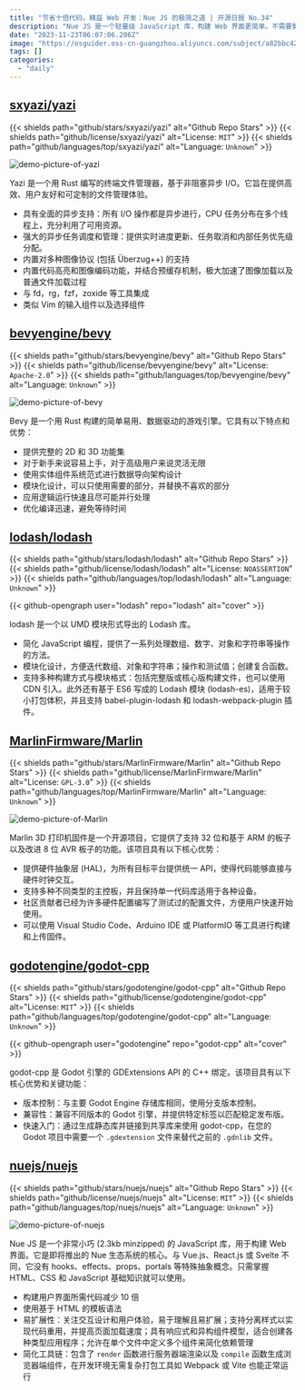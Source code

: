 ```yaml
---
title: "节省十倍代码，精益 Web 开发：Nue JS 的极简之道 | 开源日报 No.34"
description: "Nue JS 是一个轻量级 JavaScript 库，构建 Web 界面更简单。不需要繁琐的概念，只要懂 HTML、CSS 和 JavaScript 即可。它减少了开发工作量，支持响应式设计，提高页面加载速度。最重要的是，不需复杂的打包工具，简化了开发流程。如果您想轻松构建 Web界面，Nue JS 是一个值得考虑的选择。"
date: "2023-11-23T06:07:06.206Z"
image: "https://osguider.oss-cn-guangzhou.aliyuncs.com/subject/a82bbc42d582551154aad3858f42cc4b.png"
tags: []
categories:
  - "daily"
---
```


## [sxyazi/yazi](https://github.com/sxyazi/yazi)

{{< shields path="github/stars/sxyazi/yazi" alt="Github Repo Stars" >}} {{< shields path="github/license/sxyazi/yazi" alt="License: `MIT`" >}} {{< shields path="github/languages/top/sxyazi/yazi" alt="Language: `Unknown`" >}}

![demo-picture-of-yazi](https://picgo-daily.oss-cn-guangzhou.aliyuncs.com/picgo-daily/2023/1a3d97d6c0c031cfb8b14d696cb2bd8f.png)

Yazi 是一个用 Rust 编写的终端文件管理器，基于非阻塞异步 I/O。它旨在提供高效、用户友好和可定制的文件管理体验。

- 具有全面的异步支持：所有 I/O 操作都是异步进行，CPU 任务分布在多个线程上，充分利用了可用资源。
- 强大的异步任务调度和管理：提供实时进度更新、任务取消和内部任务优先级分配。
- 内置对多种图像协议 (包括 Überzug++) 的支持
- 内置代码高亮和图像编码功能，并结合预缓存机制，极大加速了图像加载以及普通文件加载过程
- 与 fd，rg，fzf，zoxide 等工具集成
- 类似 Vim 的输入组件以及选择组件
  
## [bevyengine/bevy](https://github.com/bevyengine/bevy)

{{< shields path="github/stars/bevyengine/bevy" alt="Github Repo Stars" >}} {{< shields path="github/license/bevyengine/bevy" alt="License: `Apache-2.0`" >}} {{< shields path="github/languages/top/bevyengine/bevy" alt="Language: `Unknown`" >}}

![demo-picture-of-bevy](https://picgo-daily.oss-cn-guangzhou.aliyuncs.com/picgo-daily/2023/2f809721d74b004cdcfaeb8a8a03f814.png)

Bevy 是一个用 Rust 构建的简单易用、数据驱动的游戏引擎。它具有以下特点和优势：

- 提供完整的 2D 和 3D 功能集
- 对于新手来说容易上手，对于高级用户来说灵活无限
- 使用实体组件系统范式进行数据导向架构设计
- 模块化设计，可以只使用需要的部分，并替换不喜欢的部分
- 应用逻辑运行快速且尽可能并行处理
- 优化编译迅速，避免等待时间
  
## [lodash/lodash](https://github.com/lodash/lodash)

{{< shields path="github/stars/lodash/lodash" alt="Github Repo Stars" >}} {{< shields path="github/license/lodash/lodash" alt="License: `NOASSERTION`" >}} {{< shields path="github/languages/top/lodash/lodash" alt="Language: `Unknown`" >}}

{{< github-opengraph user="lodash" repo="lodash" alt="cover" >}}

lodash 是一个以 UMD 模块形式导出的 Lodash 库。

- 简化 JavaScript 编程，提供了一系列处理数组、数字、对象和字符串等操作的方法。
- 模块化设计，方便迭代数组、对象和字符串；操作和测试值；创建复合函数。
- 支持多种构建方式与模块格式：包括完整版或核心版构建文件，也可以使用 CDN 引入。此外还有基于 ES6 写成的 Lodash 模块 (lodash-es)，适用于较小打包体积，并且支持 babel-plugin-lodash 和 lodash-webpack-plugin 插件。
  
## [MarlinFirmware/Marlin](https://github.com/MarlinFirmware/Marlin)

{{< shields path="github/stars/MarlinFirmware/Marlin" alt="Github Repo Stars" >}} {{< shields path="github/license/MarlinFirmware/Marlin" alt="License: `GPL-3.0`" >}} {{< shields path="github/languages/top/MarlinFirmware/Marlin" alt="Language: `Unknown`" >}}

![demo-picture-of-Marlin](https://picgo-daily.oss-cn-guangzhou.aliyuncs.com/picgo-daily/2023/42ba03fac75defa487f644a561c13913.png)

Marlin 3D 打印机固件是一个开源项目，它提供了支持 32 位和基于 ARM 的板子以及改进 8 位 AVR 板子的功能。该项目具有以下核心优势：

- 提供硬件抽象层 (HAL)，为所有目标平台提供统一 API，使得代码能够直接与硬件时钟交互。
- 支持多种不同类型的主控板，并且保持单一代码库适用于各种设备。
- 社区贡献者已经为许多硬件配置编写了测试过的配置文件，方便用户快速开始使用。
- 可以使用 Visual Studio Code、Arduino IDE 或 PlatformIO 等工具进行构建和上传固件。
  
## [godotengine/godot-cpp](https://github.com/godotengine/godot-cpp)

{{< shields path="github/stars/godotengine/godot-cpp" alt="Github Repo Stars" >}} {{< shields path="github/license/godotengine/godot-cpp" alt="License: `MIT`" >}} {{< shields path="github/languages/top/godotengine/godot-cpp" alt="Language: `Unknown`" >}}

{{< github-opengraph user="godotengine" repo="godot-cpp" alt="cover" >}}

godot-cpp 是 Godot 引擎的 GDExtensions API 的 C++ 绑定。该项目具有以下核心优势和关键功能：

- 版本控制：与主要 Godot Engine 存储库相同，使用分支版本控制。
- 兼容性：兼容不同版本的 Godot 引擎，并提供特定标签以匹配稳定发布版。
- 快速入门：通过生成静态库并链接到共享库来使用 godot-cpp，在您的 Godot 项目中需要一个 `.gdextension` 文件来替代之前的 `.gdnlib` 文件。
  
## [nuejs/nuejs](https://github.com/nuejs/nuejs)

{{< shields path="github/stars/nuejs/nuejs" alt="Github Repo Stars" >}} {{< shields path="github/license/nuejs/nuejs" alt="License: `MIT`" >}} {{< shields path="github/languages/top/nuejs/nuejs" alt="Language: `Unknown`" >}}

![demo-picture-of-nuejs](https://picgo-daily.oss-cn-guangzhou.aliyuncs.com/picgo-daily/2023/17b22e697fc92a428f409a6854ad9915.png)

Nue JS 是一个非常小巧 (2.3kb minzipped) 的 JavaScript 库，用于构建 Web 界面。它是即将推出的 Nue 生态系统的核心。与 Vue.js、React.js 或 Svelte 不同，它没有 hooks、effects、props、portals 等特殊抽象概念。只需掌握 HTML、CSS 和 JavaScript 基础知识就可以使用。

- 构建用户界面所需代码减少 10 倍
- 使用基于 HTML 的模板语法
- 易扩展性：关注交互设计和用户体验，易于理解且易扩展；支持分离样式以实现代码重用，并提高页面加载速度；具有响应式和异构组件模型，适合创建各种类型应用程序；允许在单个文件中定义多个组件来简化依赖管理
- 简化工具链：包含了 `render` 函数进行服务器端渲染以及 `compile` 函数生成浏览器端组件，在开发环境无需复杂打包工具如 Webpack 或 Vite 也能正常运行
  